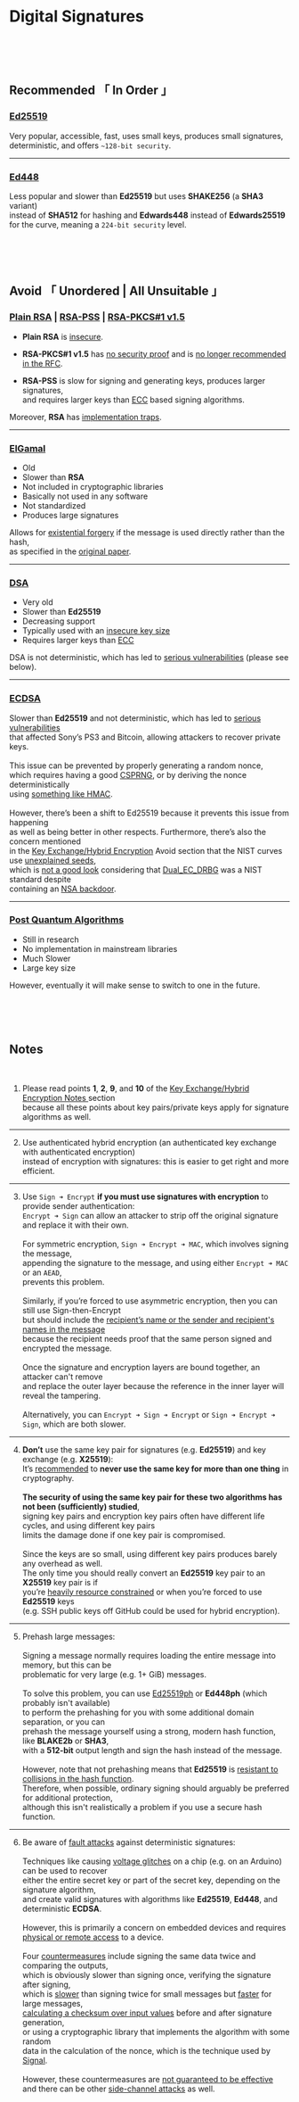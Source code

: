 
[ Ed25519 ]: https://en.wikipedia.org/wiki/EdDSA
[ Ed448 ]: https://en.wikipedia.org/wiki/EdDSA#Ed448
[ Plain RSA ]: https://en.wikipedia.org/wiki/RSA_(cryptosystem)#Attacks_against_plain_RSA
[ RSA Padding ]: https://en.wikipedia.org/wiki/RSA_(cryptosystem)#Padding_schemes
[ Probabilistic Signature ]: https://en.wikipedia.org/wiki/Probabilistic_signature_scheme
[ RSA Attacks ]: https://crypto.stackexchange.com/questions/20085/which-attacks-are-possible-against-raw-textbook-rsa
[ RFC8017 ]: https://tools.ietf.org/html/rfc8017#section-8
[ Elliptic Curves ]: https://en.wikipedia.org/wiki/Elliptic-curve_cryptography
[ RSA Survey ]: https://crypto.stanford.edu/~dabo/papers/RSA-survey.pdf
[ ElGamal ]: https://en.wikipedia.org/wiki/ElGamal_signature_scheme
[ CS548 ]: https://caislab.kaist.ac.kr/lecture/2010/spring/cs548/basic/B02.pdf
[ Existential Forgery ]: https://en.wikipedia.org/wiki/ElGamal_signature_scheme#Security
[ DSA ]: https://en.wikipedia.org/wiki/Digital_Signature_Algorithm
[ DSA Insecure Key ]: https://buttondown.email/cryptography-dispatches/archive/cryptography-dispatches-dsa-is-past-its-prime/
[ Elliptic Curve Signature ]: https://en.wikipedia.org/wiki/Elliptic_Curve_Digital_Signature_Algorithm
[ Elliptic Curve Security ]: https://en.wikipedia.org/wiki/Elliptic_Curve_Digital_Signature_Algorithm#Security
[ Secure Pseudo Random ]: https://en.wikipedia.org/wiki/Cryptographically-secure_pseudorandom_number_generator
[ RFC6979 ]: https://datatracker.ietf.org/doc/html/rfc6979#section-3
[ RFC8031 ]: https://datatracker.ietf.org/doc/html/rfc8031#section-4
[ NSA Backdoor ]: https://en.wikipedia.org/wiki/Dual_EC_DRBG#Weakness:_a_potential_backdoor
[ Dual DRBG ]: https://en.wikipedia.org/wiki/Dual_EC_DRBG
[ Quantum Cryptography ]: https://csrc.nist.gov/projects/post-quantum-cryptography
[ Bad Look ]: https://safecurves.cr.yp.to/rigid.html
[ Sign Encryption ]: https://theworld.com/~dtd/sign_encrypt/sign_encrypt7.html
[ Recommendation ]: https://github.com/jedisct1/libsodium/issues/632#issuecomment-345272065
[ Resource Constraints ]: https://monocypher.org/manual/advanced/from_eddsa
[ Multi Part Messages ]: https://doc.libsodium.org/public-key_cryptography/public-key_signatures#multi-part-messages
[ Collisions Resistant ]: https://ed25519.cr.yp.to/eddsa-20150704.pdf
[ Fault Attacks ]: https://eprint.iacr.org/2017/1014.pdf
[ Voltage Glitches ]: https://cybermashup.files.wordpress.com/2017/10/practical-fault-attack-against-eddsa_fdtc-2017.pdf
[ Access Required ]: https://eprint.iacr.org/2017/1014.pdf
[ Countermeasures ]: https://crypto.stackexchange.com/questions/50228/can-deterministic-ecdsa-be-protected-against-fault-attacks?rq=1
[ Signing ]: https://eprint.iacr.org/2017/1014.pdf
[ Signal ]: https://signal.org/docs/specifications/xeddsa/#security-considerations
[ Not Guaranteed ]: https://eprint.iacr.org/2017/985.pdf
[ Side Channel Attack ]: https://en.wikipedia.org/wiki/Side-channel_attack


# Digital Signatures

<br>
<br>
<br>

## **Recommended** 「 In Order 」

### [Ed25519][ Ed25519 ]

Very popular, accessible, fast, uses small keys, produces small signatures,<br>
deterministic, and offers `~128-bit security`.

---

### [Ed448][ Ed448 ]
Less popular and slower than **Ed25519** but uses **SHAKE256** (a **SHA3** variant)<br>
instead of **SHA512** for hashing and **Edwards448** instead of **Edwards25519**<br>
for the curve, meaning a `224-bit security` level.

<br>
<br>
<br>

## **Avoid** 「 Unordered | All Unsuitable 」

### [Plain RSA][ Plain RSA ] | [RSA-PSS][ Probabilistic Signature ] | [RSA-PKCS#1 v1.5][ RSA Padding ]

- **Plain RSA** is [insecure][ RSA Attacks ].

- **RSA-PKCS#1 v1.5** has [no security proof][ Probabilistic Signature ] and is [no longer recommended in the RFC][ RFC8017 ].
- **RSA-PSS** is slow for signing and generating keys, produces larger signatures,<br>
    and requires larger keys than [ECC][ Elliptic Curves ] based signing algorithms.<br>

Moreover, **RSA** has [implementation traps][ RSA Survey ].

---

### [ElGamal][ ElGamal ]

- Old
- Slower than **RSA**
- Not included in cryptographic libraries
- Basically not used in any software
- Not standardized
- Produces large signatures

Allows for [existential forgery][ Existential Forgery ] if the message is used directly rather than the hash,<br>
as specified in the [original paper][ CS548 ].

---

### [DSA][ DSA ]

- Very old
- Slower than **Ed25519**
- Decreasing support
- Typically used with an [insecure key size][ DSA Insecure Key ]
- Requires larger keys than [ECC][ Elliptic Curves ]

DSA is not deterministic, which has led to [serious vulnerabilities][ Elliptic Curve Security ] (please see below).

---

### [ECDSA][ Elliptic Curve Signature ]

Slower than **Ed25519** and not deterministic, which has led to [serious vulnerabilities][ Elliptic Curve Security ]<br>
that affected Sony’s PS3 and Bitcoin, allowing attackers to recover private keys.<br>
<br>
This issue can be prevented by properly generating a random nonce,<br>
which requires having a good [CSPRNG][ Secure Pseudo Random ], or by deriving the nonce deterministically<br>
using [something like HMAC][ RFC6979 ].<br>
<br>
However, there’s been a shift to Ed25519 because it prevents this issue from happening<br>
as well as being better in other respects. Furthermore, there’s also the concern mentioned<br>
in the [Key Exchange/Hybrid Encryption](./Hybrid%20Encryption) Avoid section that the NIST curves use [unexplained seeds][ RFC8031 ],<br>which is [not a good look][ Bad Look ] considering that [Dual_EC_DRBG][ Dual DRBG ] was a NIST standard despite<br>
containing an [NSA backdoor][ NSA Backdoor ].

---

### [Post Quantum Algorithms][ Quantum Cryptography ]

- Still in research
- No implementation in mainstream libraries
- Much Slower
- Large key size

However, eventually it will make sense to switch to one in the future.

<br>
<br>
<br>

## **Notes**

<br>

1. Please read points **1**, **2**, **9**, and **10** of the [Key Exchange/Hybrid Encryption Notes ](./Hybrid%20Encryption) section<br>
because all these points about key pairs/private keys apply for signature algorithms as well.

---

2. Use authenticated hybrid encryption (an authenticated key exchange with authenticated encryption) <br>
instead of encryption with signatures: this is easier to get right and more efficient.

---

3. Use `Sign ➜ Encrypt` **if you must use signatures with encryption** to provide sender authentication:<br>
`Encrypt ➜ Sign` can allow an attacker to strip off the original signature and replace it with their own.<br><br>
For symmetric encryption, `Sign ➜ Encrypt ➜ MAC`, which involves signing the message,<br>
appending the signature to the message, and using either `Encrypt ➜ MAC` or an `AEAD`,<br>
prevents this problem.<br><br>
Similarly, if you’re forced to use asymmetric encryption, then you can still use Sign-then-Encrypt<br>
but should include the [recipient’s name or the sender and recipient's names in the message][ Sign Encryption ]<br>
because the recipient needs proof that the same person signed and encrypted the message.<br><br>
Once the signature and encryption layers are bound together, an attacker can't remove<br>
and replace the outer layer because the reference in the inner layer will reveal the tampering.<br><br> Alternatively, you can `Encrypt ➜ Sign ➜ Encrypt` or `Sign ➜ Encrypt ➜ Sign`, which are both slower.

---

4. **Don’t** use the same key pair for signatures (e.g. **Ed25519**) and key exchange (e.g. **X25519**):<br>
It’s [recommended][ Recommendation ] to **never use the same key for more than one thing** in cryptography.<br><br>**The security of using the same key pair for these two algorithms has not been (sufficiently) studied**,<br>
signing key pairs and encryption key pairs often have different life cycles, and using different key pairs<br>
limits the damage done if one key pair is compromised.<br><br>
Since the keys are so small, using different key pairs produces barely any overhead as well.<br>
The only time you should really convert an **Ed25519** key pair to an **X25519** key pair is if<br>
you’re [heavily resource constrained][ Resource Constraints ] or when you’re forced to use **Ed25519** keys<br>
(e.g. SSH public keys off GitHub could be used for hybrid encryption).

---

5. Prehash large messages:<br><br>
Signing a message normally requires loading the entire message into memory, but this can be<br>
problematic for very large (e.g. 1+ GiB) messages.<br><br>
To solve this problem, you can use [Ed25519ph][ Multi Part Messages ] or **Ed448ph** (which probably isn't available)<br>
to perform the prehashing for you with some additional domain separation, or you can<br>
prehash the message yourself using a strong, modern hash function, like **BLAKE2b** or **SHA3**,<br>
with a **512-bit** output length and sign the hash instead of the message.<br><br>
However, note that not prehashing means that **Ed25519** is [resistant to collisions in the hash function][ Collisions Resistant ].<br>Therefore, when possible, ordinary signing should arguably be preferred for additional protection,<br>
although this isn't realistically a problem if you use a secure hash function.

---

6. Be aware of [fault attacks][ Fault Attacks ] against deterministic signatures:<br><br>
Techniques like causing [voltage glitches][ Voltage Glitches ] on a chip (e.g. on an Arduino) can be used to recover<br>
either the entire secret key or part of the secret key, depending on the signature algorithm,<br>
and create valid signatures with algorithms like **Ed25519**, **Ed448**, and deterministic **ECDSA**.<br><br>
However, this is primarily a concern on embedded devices and requires [physical or remote access][ Access Required ] to a device.<br><br>
Four [countermeasures][ Countermeasures ] include signing the same data twice and comparing the outputs,<br>
which is obviously slower than signing once, verifying the signature after signing,<br>
which is [slower][ Signing ] than signing twice for small messages but [faster][ Signing ] for large messages,<br>
[calculating a checksum over input values][ Signing ] before and after signature generation,<br>
or using a cryptographic library that implements the algorithm with some random<br>
data in the calculation of the nonce, which is the technique used by [Signal][ Signal ].<br><br>
However, these countermeasures are [not guaranteed to be effective][ Not Guaranteed ]<br>
and there can be other [side-channel attacks][ Side Channel Attack ] as well.
